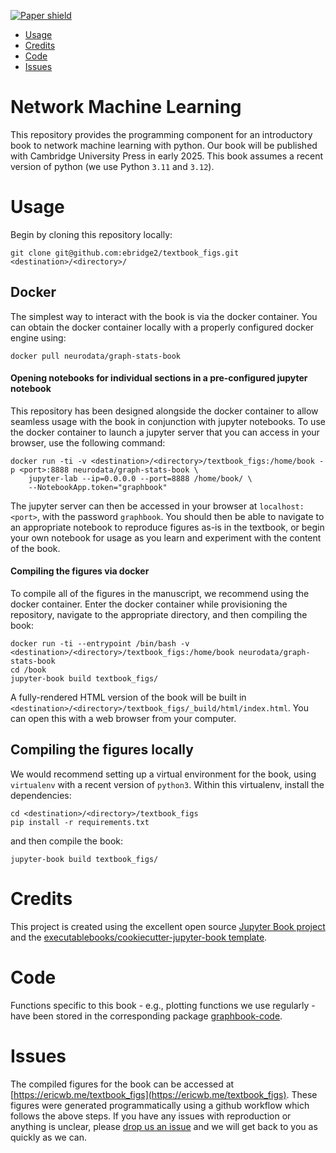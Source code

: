 [![Paper shield](https://img.shields.io/badge/docker-container-blue)](https://hub.docker.com/r/neurodata/graph-stats-book)

- [Usage](#usage)
- [Credits](#credits)
- [Code](#code)
- [Issues](#issues)

# Network Machine Learning

This repository provides the programming component for an introductory book to network machine learning with python. Our book will be published with Cambridge University Press in early 2025. This book assumes a recent version of python (we use Python `3.11` and `3.12`).

# Usage


Begin by cloning this repository locally:

```
git clone git@github.com:ebridge2/textbook_figs.git <destination>/<directory>/
```

## Docker

The simplest way to interact with the book is via the docker container. You can obtain the docker container locally with a properly configured docker engine using:

```
docker pull neurodata/graph-stats-book
```

#### Opening notebooks for individual sections in a pre-configured jupyter notebook

This repository has been designed alongside the docker container to allow seamless usage with the book in conjunction with jupyter notebooks. To use the docker container to launch a jupyter server that you can access in your browser, use the following command:

```
docker run -ti -v <destination>/<directory>/textbook_figs:/home/book -p <port>:8888 neurodata/graph-stats-book \
    jupyter-lab --ip=0.0.0.0 --port=8888 /home/book/ \
    --NotebookApp.token="graphbook"
```

The jupyter server can then be accessed in your browser at `localhost:<port>`, with the password `graphbook`. You should then be able to navigate to an appropriate notebook to reproduce figures as-is in the textbook, or begin your own notebook for usage as you learn and experiment with the content of the book.

#### Compiling the figures via docker

To compile all of the figures in the manuscript, we recommend using the docker container. Enter the docker container while provisioning the repository, navigate to the appropriate directory, and then compiling the book:

```
docker run -ti --entrypoint /bin/bash -v <destination>/<directory>/textbook_figs:/home/book neurodata/graph-stats-book
cd /book
jupyter-book build textbook_figs/
```

A fully-rendered HTML version of the book will be built in `<destination>/<directory>/textbook_figs/_build/html/index.html`. You can open this with a web browser from your computer.

## Compiling the figures locally

We would recommend setting up a virtual environment for the book, using `virtualenv` with a recent version of `python3`. Within this virtualenv, install the dependencies:

```
cd <destination>/<directory>/textbook_figs
pip install -r requirements.txt
```

and then compile the book:

```
jupyter-book build textbook_figs/
```

# Credits

This project is created using the excellent open source [Jupyter Book project](https://jupyterbook.org/) and the [executablebooks/cookiecutter-jupyter-book template](https://github.com/executablebooks/cookiecutter-jupyter-book).

# Code

Functions specific to this book - e.g., plotting functions we use regularly - have been stored in the corresponding package [graphbook-code](https://github.com/neurodata/graphbook-code/tree/main).

# Issues

The compiled figures for the book can be accessed at [https://ericwb.me/textbook_figs](https://ericwb.me/textbook_figs). These figures were generated programmatically using a github workflow which follows the above steps. If you have any issues with reproduction or anything is unclear, please [drop us an issue](https://github.com/ebridge2/textbook_figs/issues) and we will get back to you as quickly as we can.
